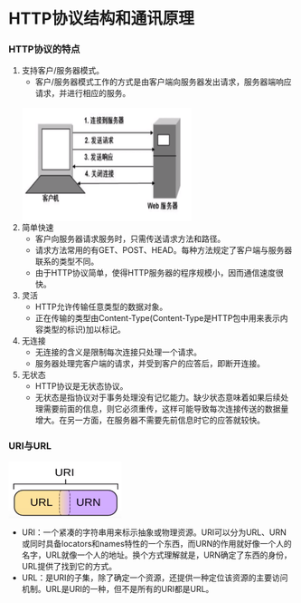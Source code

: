 # HTTP协议结构和通讯原理
### HTTP协议的特点
1. 支持客户/服务器模式。
   - 客户/服务器模式工作的方式是由客户端向服务器发出请求，服务器端响应请求，并进行相应的服务。
   <br />
   <img src="https://github.com/ella-z/studyNotes/blob/master/HTTP%E5%8D%8F%E8%AE%AE/images/%E5%AE%A2%E6%88%B7%E7%AB%AF%E4%B8%8E%E6%9C%8D%E5%8A%A1%E5%99%A8.PNG" alt="客户端/服务器" width="300" height="200" align="center" />
2. 简单快速
   - 客户向服务器请求服务时，只需传送请求方法和路径。
   - 请求方法常用的有GET、POST、HEAD。每种方法规定了客户端与服务器联系的类型不同。
   - 由于HTTP协议简单，使得HTTP服务器的程序规模小，因而通信速度很快。
3. 灵活
   - HTTP允许传输任意类型的数据对象。
   - 正在传输的类型由Content-Type(Content-Type是HTTP包中用来表示内容类型的标识)加以标记。
4. 无连接
   - 无连接的含义是限制每次连接只处理一个请求。
   - 服务器处理完客户端的请求，并受到客户的应答后，即断开连接。
5. 无状态
   - HTTP协议是无状态协议。
   - 无状态是指协议对于事务处理没有记忆能力。缺少状态意味着如果后续处理需要前面的信息，则它必须重传，这样可能导致每次连接传送的数据量增大。在另一方面，在服务器不需要先前信息时它的应答就较快。
   
### URI与URL
<img src="https://github.com/ella-z/studyNotes/blob/master/HTTP%E5%8D%8F%E8%AE%AE/images/URI.PNG" alt="URI" width="200" height="100" align="center" />

- URI：一个紧凑的字符串用来标示抽象或物理资源。URI可以分为URL、URN或同时具备locators和names特性的一个东西，而URN的作用就好像一个人的名字，URL就像一个人的地址。换个方式理解就是，URN确定了东西的身份，URL提供了找到它的方式。
- URL：是URI的子集，除了确定一个资源，还提供一种定位该资源的主要访问机制。URL是URI的一种，但不是所有的URI都是URL。

